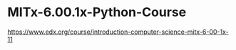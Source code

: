 # MITx-6.00.1x-Python-Course
https://www.edx.org/course/introduction-computer-science-mitx-6-00-1x-11
